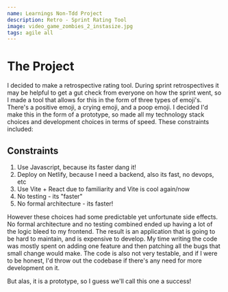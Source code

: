 ```yaml
---
name: Learnings Non-Tdd Project
description: Retro - Sprint Rating Tool
image: video_game_zombies_2_instasize.jpg
tags: agile all
---
```


# The Project

I decided to make a retrospective rating tool. During sprint retrospectives it may be helpful to get a gut check from everyone on
how the sprint went, so I made a tool that allows for this in the form of three types of emoji's. There's a positive emoji, a crying
emoji, and a poop emoji. I decided I'd make this in the form of a prototype, so made all my technology stack choices and development
choices in terms of speed. These constraints included:

## Constraints  
1. Use Javascript, because its faster dang it!
2. Deploy on Netlify, because I need a backend, also its fast, no devops, etc
3. Use Vite + React due to familiarity and Vite is cool again/now
4. No testing - its "faster"
5. No formal architecture - its faster!

However these choices had some predictable yet unfortunate side effects. No formal architecture and no testing combined ended up having
a lot of the logic bleed to my frontend. The result is an application that is going to be hard to maintain, and is expensive to develop.
My time writing the code was mostly spent on adding one feature and then patching all the bugs that small change would make. The code is
also not very testable, and if I were to be honest, I'd throw out the codebase if there's any need for more development on it.

But alas, it is a prototype, so I guess we'll call this one a success!
